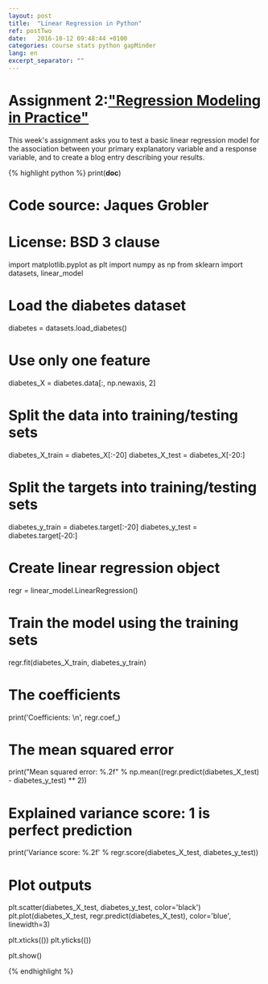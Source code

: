 ```yaml
---
layout: post
title:  "Linear Regression in Python"
ref: postTwo
date:   2016-10-12 09:48:44 +0100
categories: course stats python gapMinder
lang: en
excerpt_separator: ""
---
```

# Assignment 2:["Regression Modeling in Practice"](https://www.coursera.org/learn/regression-modeling-practice)

This week's assignment asks you to test a basic linear regression model for the association between 
your primary explanatory variable and a response variable, and to create a blog entry describing your results.

{% highlight python %}
print(__doc__)


# Code source: Jaques Grobler
# License: BSD 3 clause


import matplotlib.pyplot as plt
import numpy as np
from sklearn import datasets, linear_model

# Load the diabetes dataset
diabetes = datasets.load_diabetes()


# Use only one feature
diabetes_X = diabetes.data[:, np.newaxis, 2]

# Split the data into training/testing sets
diabetes_X_train = diabetes_X[:-20]
diabetes_X_test = diabetes_X[-20:]

# Split the targets into training/testing sets
diabetes_y_train = diabetes.target[:-20]
diabetes_y_test = diabetes.target[-20:]

# Create linear regression object
regr = linear_model.LinearRegression()

# Train the model using the training sets
regr.fit(diabetes_X_train, diabetes_y_train)

# The coefficients
print('Coefficients: \n', regr.coef_)
# The mean squared error
print("Mean squared error: %.2f"
      % np.mean((regr.predict(diabetes_X_test) - diabetes_y_test) ** 2))
# Explained variance score: 1 is perfect prediction
print('Variance score: %.2f' % regr.score(diabetes_X_test, diabetes_y_test))

# Plot outputs
plt.scatter(diabetes_X_test, diabetes_y_test,  color='black')
plt.plot(diabetes_X_test, regr.predict(diabetes_X_test), color='blue',
         linewidth=3)

plt.xticks(())
plt.yticks(())

plt.show()

{% endhighlight %}